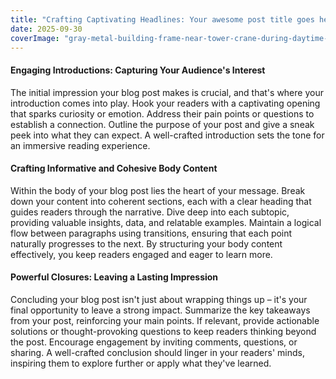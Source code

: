 ```yaml
---
title: "Crafting Captivating Headlines: Your awesome post title goes here"
date: 2025-09-30
coverImage: "gray-metal-building-frame-near-tower-crane-during-daytime-nhcpop4a2xo.jpeg"
---
```


#### Engaging Introductions: Capturing Your Audience's Interest

The initial impression your blog post makes is crucial, and that's where your introduction comes into play. Hook your readers with a captivating opening that sparks curiosity or emotion. Address their pain points or questions to establish a connection. Outline the purpose of your post and give a sneak peek into what they can expect. A well-crafted introduction sets the tone for an immersive reading experience.

#### Crafting Informative and Cohesive Body Content

Within the body of your blog post lies the heart of your message. Break down your content into coherent sections, each with a clear heading that guides readers through the narrative. Dive deep into each subtopic, providing valuable insights, data, and relatable examples. Maintain a logical flow between paragraphs using transitions, ensuring that each point naturally progresses to the next. By structuring your body content effectively, you keep readers engaged and eager to learn more.

#### Powerful Closures: Leaving a Lasting Impression

Concluding your blog post isn't just about wrapping things up – it's your final opportunity to leave a strong impact. Summarize the key takeaways from your post, reinforcing your main points. If relevant, provide actionable solutions or thought-provoking questions to keep readers thinking beyond the post. Encourage engagement by inviting comments, questions, or sharing. A well-crafted conclusion should linger in your readers' minds, inspiring them to explore further or apply what they've learned.
